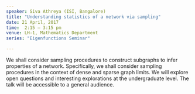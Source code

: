 ```yaml
---
speaker: Siva Athreya (ISI, Bangalore)
title: "Understanding statistics of a network via sampling"
date: 21 April, 2017
time:  2:15 – 3:15 pm
venue: LH-1, Mathematics Department
series: "Eigenfunctions Seminar"

---
```


We shall consider sampling procedures to construct subgraphs to
infer properties of a network. Specifically, we shall consider sampling
procedures in the context of dense and sparse graph  limits. We will
explore open questions and interesting explorations at the undergraduate
level. The talk will be accessible to a general audience.
